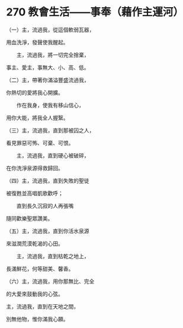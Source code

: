 # 270 教會生活——事奉（藉作主運河）

（一）主，流過我，從這個軟弱瓦器，

用血洗淨，發聲使我醒起。

　　主，流過我，將一切完全捨棄，

事主、愛主，事無大、小、高、低。

（二）主，帶著你滿溢豐盛流過我，

你熱切的愛將我心開擴。

　　作在我身，使我有移山信心，

用你大能，將我全人握繄。

（三）主，流過我，直到那被囚之人，

看見罪惡可怖、可棄、可恨。

　　主，流過我，直到硬心被破碎，

在你洗淨泉源得救歸回。

（四）主，流過我，直到失敗的聖徒

被復甦並高唱凱歌歡呼；

　　直到長久沉寂的人再張嘴

隨同歡樂聖眾讚美。

（五）主，流過我，直到你活水泉源

來滋潤荒漠乾渴的心田。

　　主，流過我，直到枯乾之地上，

長滿鮮花，何等甜美、馨香。

（六）主，流過我，用你那無比、完全

的大愛來鼓動我的心弦。

主，流過我，直到在天地之間，

別無他物，惟你滿我心願。


